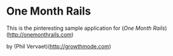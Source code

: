 # One Month Rails

This is the pinteresting sample application for 
(*One Month Rails*)(http://onemonthrails.com)

by (Phil Vervaet)(http://growthmode.com)